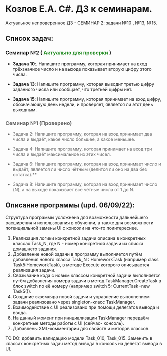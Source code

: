 # Козлов Е.А. C#. ДЗ к семинарам.

Актуальное непроверенное ДЗ - СЕМИНАР 2:  задачи №10 , №13, №15.

## Список задач: 
### Семинар №2 (<span style ="color:#228b22	"> **Актуально для проверки**</span> )

*  **Задача 10**:.</span>  Напишите программу, которая принимает на вход трёхзначное число и на выходе показывает вторую цифру этого числа.

* **Задача 13**: Напишите программу, которая выводит третью цифру заданного числа или сообщает, что третьей цифры нет.

* **Задача 15**: Напишите программу, которая принимает на вход цифру, обозначающую день недели, и проверяет, является ли этот день выходным.

 ### <span style ="color:#696969">  **Семинар №1 (Проверено)**
 
 <span style ="color:#696969"> 
 
 * Задача 2: Напишите программу, которая на вход принимает два числа и выдаёт, какое число большее, а какое меньшее. 

 * Задача 4: Напишите программу, которая принимает на вход три числа и выдаёт максимальное из этих чисел.

 * Задача 6: Напишите программу, которая на вход принимает число и выдаёт, является ли число чётным (делится ли оно на два без остатка).** 

 * Задача 8: Напишите программу, которая на вход принимает число (N), а на выходе показывает все чётные числа от 1 до N. 
 
 </span>

## Описание программы (upd. 06/09/22):
Структура программы усложнена для возможности дальнейшего расширения и использования в обучении, а также для возможности потенциальной замены UI с консоли на что-то поинтереснее.

1. Реализация логики конкретной задачи описана в конкретных классах Task_N, где N - номер конкретной задачи из списка домашнего задания.
2. Добавление новой задачи в программу выполняется путём добавления нового класса Task_N : HomeworkTask (например class Task5:HomeworkTask), в методе Execute которого описывается реализация задачи.
3. Связывание кода с новым классом конкретной задачи выполняется путём добавления номера задачи в метод TaskManager.CreateTask в блок switch по её номеру (например switch 5: CurrentTask=new Task5()).
4. Создание экземляра новой задачи и управление выполнением задачи реализовано через singleton-класс TaskManager.
5. Взаимодействие с UI реализовано при помощи делегатов вывода и ввода.
6. На данный момент при инициализации TaskManager передаём конкретные методы работы с UI (сейчас- консоль).
7. Добавлены XML-комментарии для свойств и методов классов.

TO DO: добавить валидацию модели Task_010, Task_015. Заменить в классах конкретных задач метод вывода в консоль на делегат вывода в UI.